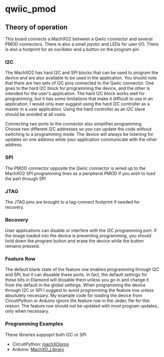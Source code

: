 # qwiic_pmod

## Theory of operation

This board connects a MachXO2 between a Qwiic connector and several PMOD connectors.  There is also a small joystic and LEDs for user I/O. There is also a footprint for an oscillator and a button on the program pin.

### I2C

The MachXO2 has hard I2C and SPI blocks that can be used to program the device and are also available to be used in the application.  You shuold note that there are two sets of I2C pins connected to the Qwiic connector.  One goes to the hard I2C block for programming the device, and the other is intended for the user's application.  The hard I2C block works well for programming, but it has some limitations that make it difficult to use in an application.  I would only ever suggest using the hard I2C controller as a master in a user application.  Using the hard controller as an I2C slave should be avoided at all costs. 

Connecting two ports to the connector also simplifies programming.  Choose two different I2C addresses so you can update the code without switching to a programming mode.  The device will always be listening for updates on one address while your application communicate with the other address.

### SPI

The PMOD connector opposite the Qwiic connector is wired up to the MachXO2 SPI programming lines as a peripheral PMOD if you wish to load the part through SPI

### JTAG

The JTAG pins are brought to a tag-connect footprint if needed for recovery.

### Recovery

User applications can disable or interfere with the I2C programming port.  If the image loaded into the device is preventing programming, you should hold down the program button and erase the device while the button remains pressed.

### Feature Row

The default blank state of the feature row enables programming through I2C and SPI, but it can dissable these ports.  In fact, the default settings for these bits in Diamond will dissable them unless you go in and change it from the default in the global settings.  When programming the device through I2C or SPI I suggest to avoid programming the feature row unless absolutely necessary.  My example code for loading the device from CircuitPython or Arduino ignore the feature row in the Jedec file for this reason.  The feature row should not be updated with most program updates, only when necessary.

### Programming Examples

These libraries suppoprt both I2C or SPI

* CircuitPython:  [machXOprog](https://github.com/gsteiert/machXOprog)
* Arduino:  [MachXO_Library](https://github.com/gsteiert/MachXO_Library)
